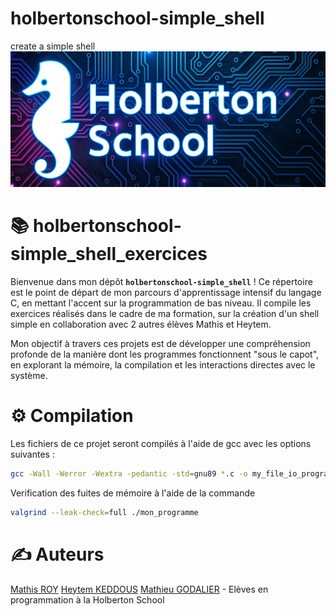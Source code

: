 # holbertonschool-simple_shell
create a simple shell
<img src= "https://github.com/Mathieu7483/Aiko78-Photgraphy/blob/main/holberton%20modif.png">

# 📚 holbertonschool-simple_shell_exercices

Bienvenue dans mon dépôt **`holbertonschool-simple_shell`** ! Ce répertoire est le point de départ de mon parcours d'apprentissage intensif du langage C, en mettant l'accent sur la programmation de bas niveau. Il compile les exercices réalisés dans le cadre de ma formation, sur la création d'un shell simple en collaboration avec 2 autres élèves Mathis et Heytem.

Mon objectif à travers ces projets est de développer une compréhension profonde de la manière dont les programmes fonctionnent "sous le capot", en explorant la mémoire, la compilation et les interactions directes avec le système.

# ⚙️ Compilation
Les fichiers de ce projet seront compilés à l'aide de gcc avec les options suivantes :

```Bash
gcc -Wall -Werror -Wextra -pedantic -std=gnu89 *.c -o my_file_io_program
```

Verification des fuites de mémoire à l'aide de la commande
```Bash
valgrind --leak-check=full ./mon_programme
```

# ✍️ Auteurs
[Mathis ROY](https://github.com/rpokman)
[Heytem KEDDOUS](https://github.com/h7k2)
[Mathieu GODALIER](https://github.com/Mathieu7483) - Elèves en programmation à la Holberton School
